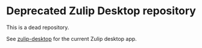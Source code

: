 # Deprecated Zulip Desktop repository

This is a dead repository.  

See [zulip-desktop](https://github.com/zulip/zulip-desktop) for the current Zulip desktop app.

